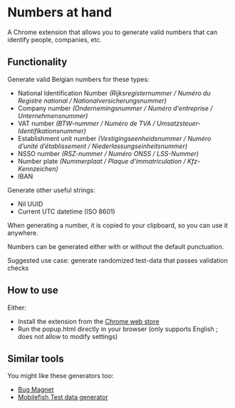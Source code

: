 # Numbers at hand
A Chrome extension that allows you to generate valid numbers that can identify people, companies, etc.

## Functionality
Generate valid Belgian numbers for these types:
* National Identification Number _(Rijksregisternummer / Numéro du Registre national / Nationalversicherungsnummer)_
* Company number _(Ondernemingsnummer / Numéro d'entreprise / Unternehmensnummer)_
* VAT number _(BTW-nummer / Numéro de TVA / Umsatzsteuer-Identifikationsnummer)_
* Establishment unit number _(Vestigingseenheidsnummer / Numéro d’unité d’établissement / Niederlassungseinheitsnummer)_
* NSSO number _(RSZ-nummer / Numéro ONSS / LSS-Nummer)_
* Number plate _(Nummerplaat / Plaque d'immatriculation / Kfz-Kennzeichen)_
* IBAN

Generate other useful strings:
* Nil UUID
* Current UTC datetime (ISO 8601)

When generating a number, it is copied to your clipboard, so you can use it anywhere.

Numbers can be generated either with or without the default punctuation.

Suggested use case: generate randomized test-data that passes validation checks

## How to use

Either:
* Install the extension from the [Chrome web store](https://chrome.google.com/webstore/detail/numbers-at-hand/jncgcehddiijpaiopleohniplpafmmio)
* Run the popup.html directly in your browser (only supports English ; does not allow to modify settings)

## Similar tools

You might like these generators too:
* [Bug Magnet](https://bugmagnet.org/)
* [Mobilefish Test data generator](https://www.mobilefish.com/services/random_test_data_generator/random_test_data_generator.php)
